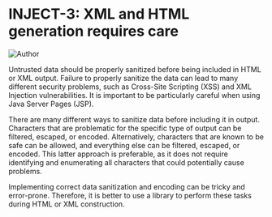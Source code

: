# INJECT-3: XML and HTML generation requires care
![Author](https://img.shields.io/badge/Author-Oracle-blue.svg)


Untrusted data should be properly sanitized before being included in HTML or XML output. Failure to properly sanitize the data can lead to many different security problems, such as Cross-Site Scripting (XSS) and XML Injection vulnerabilities. It is important to be particularly careful when using Java Server Pages (JSP).

There are many different ways to sanitize data before including it in output. Characters that are problematic for the specific type of output can be filtered, escaped, or encoded. Alternatively, characters that are known to be safe can be allowed, and everything else can be filtered, escaped, or encoded. This latter approach is preferable, as it does not require identifying and enumerating all characters that could potentially cause problems.

Implementing correct data sanitization and encoding can be tricky and error-prone. Therefore, it is better to use a library to perform these tasks during HTML or XML construction.

